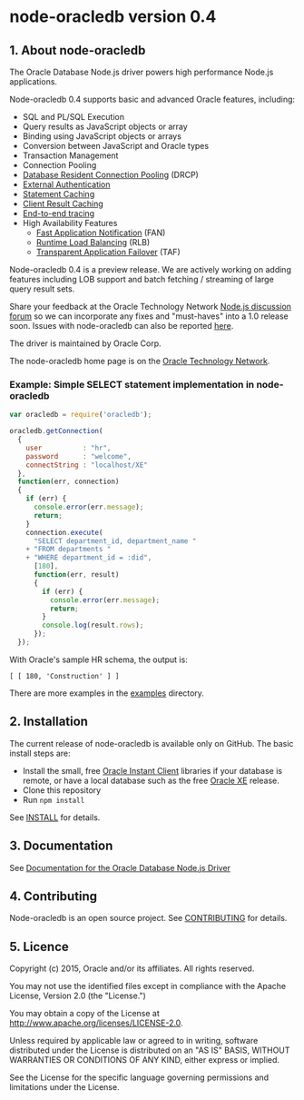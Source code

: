 # node-oracledb version 0.4

## <a name="about"></a> 1. About node-oracledb

The Oracle Database Node.js driver powers high performance
Node.js applications.

Node-oracledb 0.4 supports basic and advanced Oracle features, including:

- SQL and PL/SQL Execution
- Query results as JavaScript objects or array 
- Binding using JavaScript objects or arrays
- Conversion between JavaScript and Oracle types
- Transaction Management
- Connection Pooling
- [Database Resident Connection Pooling](http://docs.oracle.com/database/121/ADFNS/adfns_perf_scale.htm#ADFNS228) (DRCP)
- [External Authentication](http://docs.oracle.com/database/121/DBSEG/authentication.htm#DBSEG99840)
- [Statement Caching](http://docs.oracle.com/database/121/LNOCI/oci09adv.htm#i471377)
- [Client Result Caching](http://docs.oracle.com/database/121/ADFNS/adfns_perf_scale.htm#ADFNS464)
- [End-to-end tracing](http://docs.oracle.com/database/121/TGSQL/tgsql_trace.htm#CHDBDGIJ)
- High Availability Features
  - [Fast Application Notification](http://docs.oracle.com/database/121/ADFNS/adfns_avail.htm#ADFNS538) (FAN)
  - [Runtime Load Balancing](http://docs.oracle.com/database/121/ADFNS/adfns_perf_scale.htm#ADFNS515) (RLB)
  - [Transparent Application Failover](http://docs.oracle.com/database/121/ADFNS/adfns_avail.htm#ADFNS534) (TAF)

Node-oracledb 0.4 is a preview release.  We are actively working on
adding features including LOB support and batch fetching / streaming
of large query result sets.

Share your feedback at the Oracle Technology Network
[Node.js discussion forum](https://community.oracle.com/community/database/developer-tools/node_js/content)
so we can incorporate any fixes and "must-haves" into a 1.0 release
soon.  Issues with node-oracledb can also be reported
[here](https://github.com/oracle/node-oracledb/issues).

The driver is maintained by Oracle Corp.

The node-oracledb home page is on the
[Oracle Technology Network](http://www.oracle.com/technetwork/database/database-technologies/node_js/index.html).

### Example: Simple SELECT statement implementation in node-oracledb

```javascript
var oracledb = require('oracledb');

oracledb.getConnection(
  {
    user          : "hr",
    password      : "welcome",
    connectString : "localhost/XE"
  },
  function(err, connection)
  {
    if (err) {
      console.error(err.message);
      return;
    }
    connection.execute(
      "SELECT department_id, department_name "
    + "FROM departments "
    + "WHERE department_id = :did",
      [180],
      function(err, result)
      {
        if (err) {
          console.error(err.message);
          return;
        }
        console.log(result.rows);
      });
  });
```

With Oracle's sample HR schema, the output is:

```
[ [ 180, 'Construction' ] ]
```

There are more examples in the [examples](examples) directory.

## <a name="installation"></a> 2. Installation

The current release of node-oracledb is available only on GitHub.  The basic install steps are:

- Install the small, free [Oracle Instant Client](http://www.oracle.com/technetwork/database/features/instant-client/index-100365.html) libraries if your database is remote, or have a local database such as the free [Oracle XE](http://www.oracle.com/technetwork/database/database-technologies/express-edition/overview/index.html) release.
- Clone this repository
- Run `npm install`

See [INSTALL](INSTALL.md) for details.

## <a name="doc"></a> 3. Documentation

See [Documentation for the Oracle Database Node.js Driver](doc/api.md)

## <a name="contrib"></a> 4. Contributing

Node-oracledb is an open source project. See 
[CONTRIBUTING](CONTRIBUTING.md)
for details.

## <a name="license"></a> 5. Licence

Copyright (c) 2015, Oracle and/or its affiliates. All rights reserved.

You may not use the identified files except in compliance with the Apache
License, Version 2.0 (the "License.")

You may obtain a copy of the License at
http://www.apache.org/licenses/LICENSE-2.0.

Unless required by applicable law or agreed to in writing, software
distributed under the License is distributed on an "AS IS" BASIS, WITHOUT
WARRANTIES OR CONDITIONS OF ANY KIND, either express or implied.

See the License for the specific language governing permissions and
limitations under the License.
